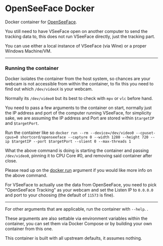 # OpenSeeFace Docker

Docker container for [OpenSeeFace](https://github.com/emilianavt/OpenSeeFace).  

You still need to have VSeeFace open on another computer to send the tracking data to, this does not run VSeeFace directly, just the tracking part.  

You can use either a local instance of VSeeFace (via Wine) or a proper Windows Machine/VM.

---

### Running the container

Docker isolates the container from the host system, so chances are your webcam is not accessible from within the container, to fix this you need to find out which `/dev/videoX` is your webcam.  

Normally its `/dev/video0` but its best to check with `mpv` or `vlc` before hand.  

You need to pass a few arguments to the container on start, normally just the IP address and port of the computer running VSeeFace, for simplicity sake, we are assuming the IP address and Port are stored within `$targetIP` and `$targetPort`.  

Run the container like so `docker run --rm --device=/dev/video0 --cpuset-cpus=0 shortcord/openseeface --capture 0 --width 1280 --height 720 --ip $targetIP --port $targetPort --slient 0 --max-threads 1` 

What the above command is doing is starting the container and passing `/dev/video0`, pinning it to CPU Core #0, and removing said container after close.  

Please read up on the [docker run](https://docs.docker.com/engine/reference/run/) argument if you would like more info on the above command.  

For VSeeFace to actually use the data from OpenSeeFace, you need to pick "OpenSeeFace Tracking" as your webcam and set the Listen IP to `0.0.0.0` and port to your choosing (the default of `11573` is fine).

---

For other arguments that are applicable, run the container with `--help`.  .  

These arguments are also settable via environment variables within the container, you can set them via Docker Compose or by building your own container from this one.   

This container is built with all upstream defaults, it assumes nothing.  